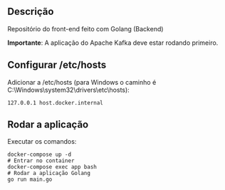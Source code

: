## Descrição

Repositório do front-end feito com Golang (Backend)

**Importante**: A aplicação do Apache Kafka deve estar rodando primeiro.

## Configurar /etc/hosts

Adicionar a /etc/hosts (para Windows o caminho é C:\Windows\system32\drivers\etc\hosts):
```
127.0.0.1 host.docker.internal
```

## Rodar a aplicação

Executar os comandos:

```
docker-compose up -d
# Entrar no container
docker-compose exec app bash
# Rodar a aplicação Golang
go run main.go
```
